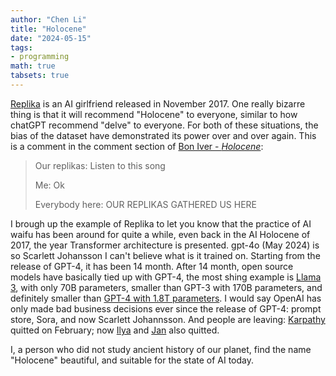 ```yaml
---
author: "Chen Li"
title: "Holocene"
date: "2024-05-15"
tags: 
- programming
math: true
tabsets: true
---
```


[Replika](https://replika.ai/) is an AI girlfriend released in November 2017. One really bizarre thing is that it will recommend "Holocene" to everyone, similar to how chatGPT recommend "delve" to everyone. For both of these situations, the bias of the dataset have demonstrated its power over and over again. This is a comment in the comment section of [Bon Iver - _Holocene_](https://www.youtube.com/watch?v=TWcyIpul8OE):

>Our replikas: Listen to this song
>
>Me: Ok
>
>Everybody here: OUR REPLIKAS GATHERED US HERE

I brough up the example of Replika to let you know that the practice of AI waifu has been around for quite a while, even back in the AI Holocene of 2017, the year Transformer architecture is presented. gpt-4o (May 2024) is so Scarlett Johansson I can't believe what is it trained on. Starting from the release of GPT-4, it has been 14 month. After 14 month, open source models have basically tied up with GPT-4, the most shing example is [Llama 3](https://github.com/meta-llama/llama3), with only 70B parameters, smaller than GPT-3 with 170B parameters, and definitely smaller than [GPT-4 with 1.8T parameters](https://www.youtube.com/watch?v=Y2F8yisiS6E). I would say OpenAI has only made bad business decisions ever since the release of GPT-4: prompt store, Sora, and now Scarlett Johannsson. And people are leaving: [Karpathy](https://twitter.com/karpathy/status/1757600075281547344) quitted on February; now [Ilya](https://twitter.com/ilyasut/status/1790517455628198322) and [Jan](https://twitter.com/janleike/status/1790603862132596961) also quitted.

I, a person who did not study ancient history of our planet, find the name "Holocene" beautiful, and suitable for the state of AI today.